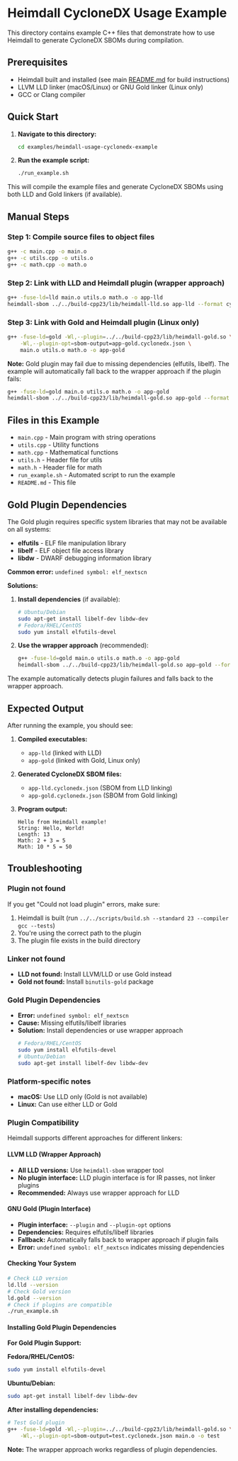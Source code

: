# Heimdall CycloneDX Usage Example

This directory contains example C++ files that demonstrate how to use Heimdall to generate CycloneDX SBOMs during compilation.

## Prerequisites

- Heimdall built and installed (see main [README.md](../../README.md) for build instructions)
- LLVM LLD linker (macOS/Linux) or GNU Gold linker (Linux only)
- GCC or Clang compiler

## Quick Start

1. **Navigate to this directory:**
   ```bash
   cd examples/heimdall-usage-cyclonedx-example
   ```

2. **Run the example script:**
   ```bash
   ./run_example.sh
   ```

This will compile the example files and generate CycloneDX SBOMs using both LLD and Gold linkers (if available).

## Manual Steps

### Step 1: Compile source files to object files
```bash
g++ -c main.cpp -o main.o
g++ -c utils.cpp -o utils.o
g++ -c math.cpp -o math.o
```

### Step 2: Link with LLD and Heimdall plugin (wrapper approach)
```bash
g++ -fuse-ld=lld main.o utils.o math.o -o app-lld
heimdall-sbom ../../build-cpp23/lib/heimdall-lld.so app-lld --format cyclonedx --output app-lld.cyclonedx.json
```

### Step 3: Link with Gold and Heimdall plugin (Linux only)
```bash
g++ -fuse-ld=gold -Wl,--plugin=../../build-cpp23/lib/heimdall-gold.so \
    -Wl,--plugin-opt=sbom-output=app-gold.cyclonedx.json \
    main.o utils.o math.o -o app-gold
```

**Note:** Gold plugin may fail due to missing dependencies (elfutils, libelf). The example will automatically fall back to the wrapper approach if the plugin fails:
```bash
g++ -fuse-ld=gold main.o utils.o math.o -o app-gold
heimdall-sbom ../../build-cpp23/lib/heimdall-gold.so app-gold --format cyclonedx --output app-gold.cyclonedx.json
```

## Files in this Example

- `main.cpp` - Main program with string operations
- `utils.cpp` - Utility functions
- `math.cpp` - Mathematical functions
- `utils.h` - Header file for utils
- `math.h` - Header file for math
- `run_example.sh` - Automated script to run the example
- `README.md` - This file

## Gold Plugin Dependencies

The Gold plugin requires specific system libraries that may not be available on all systems:

- **elfutils** - ELF file manipulation library
- **libelf** - ELF object file access library
- **libdw** - DWARF debugging information library

**Common error:** `undefined symbol: elf_nextscn`

**Solutions:**
1. **Install dependencies** (if available):
   ```bash
   # Ubuntu/Debian
   sudo apt-get install libelf-dev libdw-dev
   # Fedora/RHEL/CentOS
   sudo yum install elfutils-devel
   ```
2. **Use the wrapper approach** (recommended):
   ```bash
   g++ -fuse-ld=gold main.o utils.o math.o -o app-gold
   heimdall-sbom ../../build-cpp23/lib/heimdall-gold.so app-gold --format cyclonedx --output app-gold.cyclonedx.json
   ```

The example automatically detects plugin failures and falls back to the wrapper approach.

## Expected Output

After running the example, you should see:

1. **Compiled executables:**
   - `app-lld` (linked with LLD)
   - `app-gold` (linked with Gold, Linux only)

2. **Generated CycloneDX SBOM files:**
   - `app-lld.cyclonedx.json` (SBOM from LLD linking)
   - `app-gold.cyclonedx.json` (SBOM from Gold linking)

3. **Program output:**
   ```
   Hello from Heimdall example!
   String: Hello, World!
   Length: 13
   Math: 2 + 3 = 5
   Math: 10 * 5 = 50
   ```

## Troubleshooting

### Plugin not found
If you get "Could not load plugin" errors, make sure:
1. Heimdall is built (run `../../scripts/build.sh --standard 23 --compiler gcc --tests`)
2. You're using the correct path to the plugin
3. The plugin file exists in the build directory

### Linker not found
- **LLD not found:** Install LLVM/LLD or use Gold instead
- **Gold not found:** Install `binutils-gold` package

### Gold Plugin Dependencies
- **Error:** `undefined symbol: elf_nextscn`
- **Cause:** Missing elfutils/libelf libraries
- **Solution:** Install dependencies or use wrapper approach
  ```bash
  # Fedora/RHEL/CentOS
  sudo yum install elfutils-devel
  # Ubuntu/Debian
  sudo apt-get install libelf-dev libdw-dev
  ```

### Platform-specific notes
- **macOS:** Use LLD only (Gold is not available)
- **Linux:** Can use either LLD or Gold

### Plugin Compatibility

Heimdall supports different approaches for different linkers:

#### LLVM LLD (Wrapper Approach)
- **All LLD versions:** Use `heimdall-sbom` wrapper tool
- **No plugin interface:** LLD plugin interface is for IR passes, not linker plugins
- **Recommended:** Always use wrapper approach for LLD

#### GNU Gold (Plugin Interface)
- **Plugin interface:** `--plugin` and `--plugin-opt` options
- **Dependencies:** Requires elfutils/libelf libraries
- **Fallback:** Automatically falls back to wrapper approach if plugin fails
- **Error:** `undefined symbol: elf_nextscn` indicates missing dependencies

#### Checking Your System
```bash
# Check LLD version
ld.lld --version
# Check Gold version  
ld.gold --version
# Check if plugins are compatible
./run_example.sh
```

#### Installing Gold Plugin Dependencies

**For Gold Plugin Support:**

**Fedora/RHEL/CentOS:**
```bash
sudo yum install elfutils-devel
```
**Ubuntu/Debian:**
```bash
sudo apt-get install libelf-dev libdw-dev
```

**After installing dependencies:**
```bash
# Test Gold plugin
g++ -fuse-ld=gold -Wl,--plugin=../../build-cpp23/lib/heimdall-gold.so \
    -Wl,--plugin-opt=sbom-output=test.cyclonedx.json main.o -o test
```

**Note:** The wrapper approach works regardless of plugin dependencies.